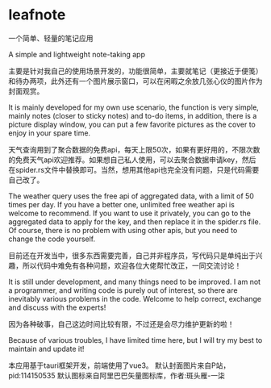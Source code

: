 # leafnote

一个简单、轻量的笔记应用

A simple and lightweight note-taking app

主要是针对我自己的使用场景开发的，功能很简单，主要就笔记（更接近于便笺）和待办两项，此外还有一个图片展示窗口，可以在闲暇之余放几张心仪的图片作为封面观赏。

It is mainly developed for my own use scenario, the function is very simple, mainly notes (closer to sticky notes) and to-do items, in addition, there is a picture display window, you can put a few favorite pictures as the cover to enjoy in your spare time.

天气查询用到了聚合数据的免费api，每天上限50次，如果有更好用的，不限次数的免费天气api欢迎推荐。如果想自己私人使用，可以去聚合数据申请key，然后在spider.rs文件中替换即可。当然，想用其他api也完全没有问题，只是代码需要自己改了。

The weather query uses the free api of aggregated data, with a limit of 50 times per day. If you have a better one, unlimited free weather api is welcome to recommend. If you want to use it privately, you can go to the aggregated data to apply for the key, and then replace it in the spider.rs file. Of course, there is no problem with using other apis, but you need to change the code yourself.

目前还在开发当中，很多东西需要完善，自己并非程序员，写代码只是单纯出于兴趣，所以代码中难免有各种问题，欢迎各位大佬帮忙改正，一同交流讨论！

It is still under development, and many things need to be improved. I am not a programmer, and writing code is purely out of interest, so there are inevitably various problems in the code. Welcome to help correct, exchange and discuss with the experts!

因为各种破事，自己这边时间比较有限，不过还是会尽力维护更新的啦！

Because of various troubles, I have limited time here, but I will try my best to maintain and update it!

本应用基于tauri框架开发，前端使用了vue3。
默认封面图片来自P站，pid:114150535
默认图标来自阿里巴巴矢量图标库，作者:斑头雁-一柒